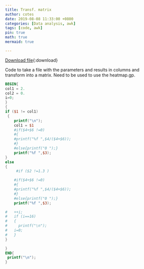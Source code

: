 ```yaml
---
title: Transf. matrix
author: cotes
date: 2019-08-08 11:33:00 +0800
categories: [Data analysis, awk]
tags: [code, awk]
pin: true
math: true
mermaid: true

---
```


[Download file](/codes/scripts/transformar_em_matriz.awk){:download}


Code to take a file with the parameters and results in columns and transform into a matrix. Need to be used to use the heatmap.gp.






```awk
BEGIN{
col1 = 2.
col2 = 0.
i=0;
}
{
if ($1 != col1)
 {
	printf("\n");
	col1 = $1
	#if($4+$6 !=0)
	#{
 	#printf("%f ",$4/($4+$6));
	#}
	#else{printf("0 ");} 
	printf("%f ",$3);
}
else 
{
     #if ($2 !=1.3 )

	#if($4+$6 !=0)
	#{
 	#printf("%f ",$4/($4+$6));
	#}
	#else{printf("0 ");} 
	printf("%f ",$3);

#   ++i;
#   if (i==16)
#   {
#	  printf("\n");
#	i=0;
#   }
}

}
END{
 printf("\n");
}
```
